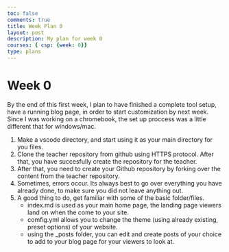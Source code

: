 ```yaml
---
toc: false
comments: true
title: Week Plan 0
layout: post
description: My plan for week 0
courses: { csp: {week: 0}}
type: plans
---
```


# Week 0
By the end of this first week, I plan to have finished a complete tool setup, have a running blog page, in order to start customization by next week. 
Since I was working on a chromebook, the set up proccess was a little different that for windows/mac.
1. Make a vscode directory, and start using it as your main directory for you files.
2. Clone the teacher repository from github using HTTPS protocol. After that, you have succesfully create the repository for the teacher.
3. After that, you need to create your Github repository by forking over the content from the teacher repository. 
4. Sometimes, errors occur. Its always best to go over everything you have already done, to make sure you did not leave anything out. 
5. A good thing to do, get familiar with some of the basic folder/files. 
    - index.md is used as your main home page, the landing page viewers land on when the come to your site.
    - comfig.yml allows you to change the theme (using already existing, preset options) of your website.
    - using the _posts folder, you can edit and create posts of your choice to add to your blog page for your viewers to look at. 



